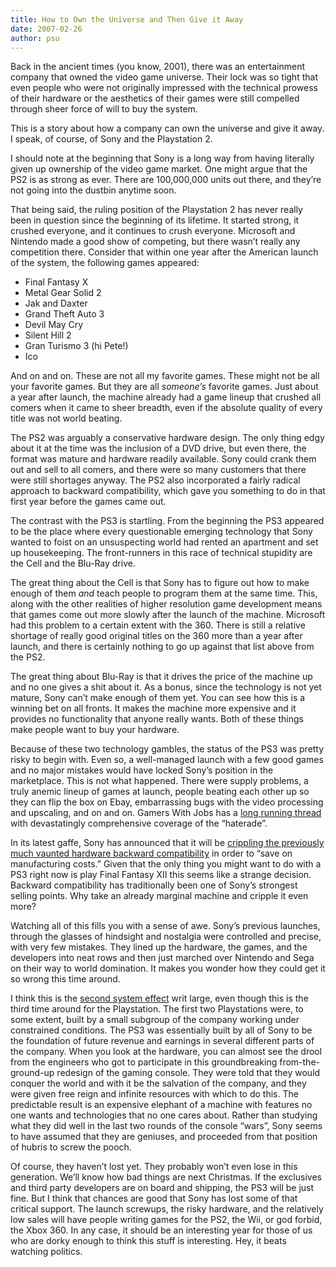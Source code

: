 ```yaml
---
title: How to Own the Universe and Then Give it Away
date: 2007-02-26
author: psu
---
```


<p>Back in the ancient times (you know, 2001), there was an entertainment company
that owned the video game universe. Their lock was so tight that even people
who were not originally impressed with the technical prowess of their hardware
or the aesthetics of their games were still compelled through sheer force of
will to buy the system.</p>

<p>This is a story about how a company can own the universe and give it away. I
speak, of course, of Sony and the Playstation 2.</p>

<p>I should note at the beginning that Sony is a long way from having literally
given up ownership of the video game market. One might argue that the PS2 is
as strong as ever. There are 100,000,000 units out there, and they&rsquo;re not
going into the dustbin anytime soon.</p>

<p>That being said, the ruling position of the Playstation 2 has never really
been in question since the beginning of its lifetime. It started strong, it
crushed everyone, and it continues to crush everyone. Microsoft and Nintendo
made a good show of competing, but there wasn&rsquo;t really any competition there.
Consider that within one year after the American launch of the system, the
following games appeared:</p>

- Final Fantasy X 
- Metal Gear Solid 2 
- Jak and Daxter 
- Grand Theft Auto 3
- Devil May Cry 
-  Silent Hill 2 
- Gran Turismo 3 (hi Pete!)
- Ico

<p>And on and on. These are not all my favorite games. These might not be all
your favorite games. But they are all <em>someone&rsquo;s</em> favorite games. Just about a
year after launch, the machine already had a game lineup that crushed all
comers when it came to sheer breadth, even if the absolute quality of every
title was not world beating.</p>

<p>The PS2 was arguably a conservative hardware design. The only thing edgy about
it at the time was the inclusion of a DVD drive, but even there, the format
was mature and hardware readily available. Sony could crank them out and sell
to all comers, and there were so many customers that there were still
shortages anyway. The PS2 also incorporated a fairly radical approach to
backward compatibility, which gave you something to do in that first year
before the games came out.</p>

<p>The contrast with the PS3 is startling. From the beginning the PS3 appeared to
be the place where every questionable emerging technology that Sony wanted to
foist on an unsuspecting world had rented an apartment and set up
housekeeping. The front-runners in this race of technical stupidity are the
Cell and the Blu-Ray drive.</p>

<p>The great thing about the Cell is that Sony has to figure out how to make
enough of them <em>and</em> teach people to program them at the same time. This,
along with the other realities of higher resolution game development means
that games come out more slowly after the launch of the machine. Microsoft had
this problem to a certain extent with the 360. There is still a relative
shortage of really good original titles on the 360 more than a year after
launch, and there is certainly nothing to go up against that list above from
the PS2.</p>

<p>The great thing about Blu-Ray is that it drives the price of the machine up
and no one gives a shit about it. As a bonus, since the technology is not yet
mature, Sony can&rsquo;t make enough of them yet. You can see how this is a winning
bet on all fronts. It makes the machine more expensive and it provides no
functionality that anyone really wants. Both of these things make people want
to buy your hardware.</p>

<p>Because of these two technology gambles, the status of the PS3 was pretty
risky to begin with. Even so, a well-managed launch with a few good games and
no major mistakes would have locked Sony&rsquo;s position in the marketplace. This
is not what happened. There were supply problems, a truly anemic lineup of
games at launch, people beating each other up so they can flip the box on
Ebay, embarrassing bugs with the video processing and upscaling, and on and
on. Gamers With Jobs has a <a href="http://www.gamerswithjobs.com/node/28304">long running
thread</a> with devastatingly
comprehensive coverage of the &ldquo;haterade&rdquo;.</p>

<p>In its latest gaffe, Sony has announced that it will be <a href="http://www.gamasutra.com/php-bin/news_index.php?story=12909">crippling the
previously much vaunted hardware backward
compatibility</a> in
order to &ldquo;save on manufacturing costs.&rdquo; Given that the only thing you might
want to do with a PS3 right now is play Final Fantasy XII this seems like a
strange decision. Backward compatibility has traditionally been one of Sony&rsquo;s
strongest selling points. Why take an already marginal machine and cripple it
even more?</p>

<p>Watching all of this fills you with a sense of awe. Sony&rsquo;s previous launches,
through the glasses of hindsight and nostalgia were controlled and precise,
with very few mistakes. They lined up the hardware, the games, and the
developers into neat rows and then just marched over Nintendo and Sega on
their way to world domination. It makes you wonder how they could get it so
wrong this time around.</p>

<p>I think this is the <a href="http://en.wikipedia.org/wiki
/Second-system_effect">second system effect</a> writ large, even though this is the third time around
for the Playstation. The first two Playstations were, to some extent, built by
a small subgroup of the company working under constrained conditions. The PS3
was essentially built by all of Sony to be the foundation of future revenue
and earnings in several different parts of the company. When you look at the
hardware, you can almost see the drool from the engineers who got to
participate in this groundbreaking from-the-ground-up redesign of the gaming
console. They were told that they would conquer the world and with it be the
salvation of the company, and they were given free reign and infinite
resources with which to do this. The predictable result is an expensive
elephant of a machine with features no one wants and technologies that no one
cares about. Rather than studying what they did well in the last two rounds of
the console &ldquo;wars&rdquo;, Sony seems to have assumed that they are geniuses, and
proceeded from that position of hubris to screw the pooch.</p>

<p>Of course, they haven&rsquo;t lost yet. They probably won&rsquo;t even lose in this
generation. We&rsquo;ll know how bad things are next Christmas. If the exclusives
and third party developers are on board and shipping, the PS3 will be just
fine. But I think that chances are good that Sony has lost some of that
critical support. The launch screwups, the risky hardware, and the relatively
low sales will have people writing games for the PS2, the Wii, or god forbid,
the Xbox 360. In any case, it should be an interesting year for those of us
who are dorky enough to think this stuff is interesting. Hey, it beats
watching politics.</p>



